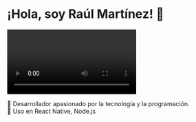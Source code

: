 # ¡Hola, soy Raúl Martínez! 👋

![Banner](https://github.com/animecrex/portafolio/blob/master/images/video.mp4)

🌟 Desarrollador apasionado por la tecnología y la programación.  
🚀 Uso en React Native, Node.js   

